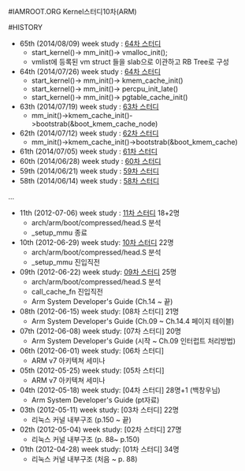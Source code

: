 #IAMROOT.ORG Kernel스터디10차(ARM)

#HISTORY
  - 65th (2014/08/09) week study : [64차 스터디](https://github.com/hephaex/a10c_review/blob/master/a10c_65.md)
    - start_kernel()-> mm_init()-> vmalloc_init();
	- vmlist에 등록된 vm struct 들을 slab으로 이관하고 RB Tree로 구성
  - 64th (2014/07/26) week study : [64차 스터디](https://github.com/hephaex/a10c_review/blob/master/a10c_64.md)
    - start_kernel()-> mm_init()-> kmem_cache_init()
    - start_kernel()-> mm_init()-> percpu_init_late()
    - start_kernel()-> mm_init()-> pgtable_cache_init()
  - 63th (2014/07/19) week study : [63차 스터디](https://github.com/hephaex/a10c_review/blob/master/a10c_63.md)
    - mm_init()->kmem_cache_init()->bootstrab(&boot_kmem_cache_node) 
  - 62th (2014/07/12) week study : [62차 스터디](https://github.com/hephaex/a10c_review/blob/master/a10c_62.md)
    - mm_init()->kmem_cache_init()->bootstrab(&boot_kmem_cache) 
  - 61th (2014/07/05) week study : [61차 스터디](https://github.com/hephaex/a10c_review/blob/master/a10c_61.md)
  - 60th (2014/06/28) week study : [60차 스터디](https://github.com/hephaex/a10c_review/blob/master/a10c_60.md)
  - 59th (2014/06/21) week study : [59차 스터디](https://github.com/hephaex/a10c_review/blob/master/a10c_59.md)
  - 58th (2014/06/14) week study : [58차 스터디](https://github.com/hephaex/a10c_review/blob/master/a10c_58.md)

...

  - 11th (2012-07-06) week study : [11차 스터디](http://www.iamroot.org/xe/index.php?mid=Kernel_10_ARM&category=172676&page=6&document_srl=174738) 18+2명
    - arch/arm/boot/compressed/head.S 분석
    - _setup_mmu 종료
  - 10th (2012-06-29) week study: [10차 스터디](http://www.iamroot.org/xe/index.php?mid=Kernel_10_ARM&category=172676&page=6&document_srl=174738) 22명
    - arch/arm/boot/compressed/head.S 분석
    - _setup_mmu 진입직전
  - 09th (2012-06-22) week study: [09차 스터디](http://www.iamroot.org/xe/index.php?mid=Kernel_10_ARM&category=172676&page=6&document_srl=171562) 25명
    - arch/arm/boot/compressed/head.S 분석
	- call_cache_fn 진입직전
    - Arm System Developer's Guide (Ch.14 ~ 끝)
  - 08th (2012-06-15) week study: [08차 스터디]	21명
    - Arm System Developer's Guide (Ch.09 ~ Ch.14.4 페이지 테이블)
  - 07th (2012-06-08) week study: [07차 스터디]	20명
    - Arm System Developer's Guide (시작 ~ Ch.09 인터럽트 처리방법)
  - 06th (2012-06-01) week study: [06차 스터디]
    - ARM v7 아키텍쳐 세미나
  - 05th (2012-05-25) week study: [05차 스터디]
    - ARM v7 아키텍쳐 세미나
  - 04th (2012-05-18) week study: [04차 스터디]	28명+1 (백창우님)
    - Arm System Developer's Guide (pt자료)
  - 03th (2012-05-11) week study: [03차 스터디]	22명
    - 리눅스 커널 내부구조 (p.150 ~ 끝)
  - 02th (2012-05-04) week study: [02차 스터디] 27명
     - 리눅스 커널 내부구조 (p. 88~ p.150)
  - 01th (2012-04-28) week study: [01차 스터디] 34명
    - 리눅스 커널 내부구조 (처음  ~ p. 88)

